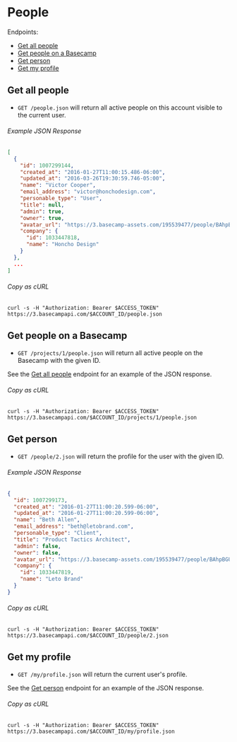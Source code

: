 People
======

Endpoints:

- [Get all people](#get-all-people)
- [Get people on a Basecamp](#get-people-on-a-basecamp)
- [Get person](#get-person)
- [Get my profile](#get-my-profile)

Get all people
--------------

* `GET /people.json` will return all active people on this account visible to the current user.

###### Example JSON Response

``` json
[
  {
    "id": 1007299144,
    "created_at": "2016-01-27T11:00:15.486-06:00",
    "updated_at": "2016-03-26T19:30:59.746-05:00",
    "name": "Victor Cooper",
    "email_address": "victor@honchodesign.com",
    "personable_type": "User",
    "title": null,
    "admin": true,
    "owner": true,
    "avatar_url": "https://3.basecamp-assets.com/195539477/people/BAhpBEgqCjw=--8266bb0507508f3d46050d57b65924d5e2a005f3/avatar-64-x4",
    "company": {
      "id": 1033447818,
      "name": "Honcho Design"
    }
  },
  ...
]
```

###### Copy as cURL

``` shell
curl -s -H "Authorization: Bearer $ACCESS_TOKEN" https://3.basecampapi.com/$ACCOUNT_ID/people.json
```


Get people on a Basecamp
----------------------

* `GET /projects/1/people.json` will return all active people on the Basecamp with the given ID.

See the [Get all people](#get-all-people) endpoint for an example of the JSON response.

###### Copy as cURL

``` shell
curl -s -H "Authorization: Bearer $ACCESS_TOKEN" https://3.basecampapi.com/$ACCOUNT_ID/projects/1/people.json
```


Get person
----------

* `GET /people/2.json` will return the profile for the user with the given ID.

###### Example JSON Response

``` json
{
  "id": 1007299173,
  "created_at": "2016-01-27T11:00:20.599-06:00",
  "updated_at": "2016-01-27T11:00:20.599-06:00",
  "name": "Beth Allen",
  "email_address": "beth@letobrand.com",
  "personable_type": "Client",
  "title": "Product Tactics Architect",
  "admin": false,
  "owner": false,
  "avatar_url": "https://3.basecamp-assets.com/195539477/people/BAhpBGUqCjw=--e158da2fcd75374f7ef3d0c31d2995276e098296/avatar-64-x4",
  "company": {
    "id": 1033447819,
    "name": "Leto Brand"
  }
}
```

###### Copy as cURL

``` shell
curl -s -H "Authorization: Bearer $ACCESS_TOKEN" https://3.basecampapi.com/$ACCOUNT_ID/people/2.json
```


Get my profile
--------------

* `GET /my/profile.json` will return the current user's profile.

See the [Get person](#get-person) endpoint for an example of the JSON response.

###### Copy as cURL

``` shell
curl -s -H "Authorization: Bearer $ACCESS_TOKEN" https://3.basecampapi.com/$ACCOUNT_ID/my/profile.json
```
